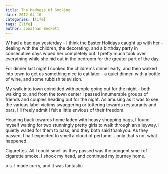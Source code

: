 ```yaml
---
title: The Madness Of Smoking
date: 2012-04-16
categories: [life]
tags: [life]
author: Jonathan Beckett
---
```


W had a bad day yesterday - I think the Easter Holidays caught up with her - dealing with the children, the decorating, and a birthday party in consecutive days wiped her completely out. I pretty much took over everything while she hid out in the bedroom for the greater part of the day.

For dinner last night I cooked the children's dinner early, and then walked into town to get us something nice to eat later - a quiet dinner, with a bottle of wine, and some rubbish television.

My walk into town coincided with people going out for the night - both walking to, and from the town center I passed innumerable groups of friends and couples heading out for the night. As amusing as it was to see the various label victims swaggering or tottering towards restaurants and bars, I'll freely admit I felt a little envious of their freedom.

Heading back towards home laden with heavy shopping bags, I found myself waiting for two stunningly pretty girls to walk through an alleyway. I quietly waited for them to pass, and they both said thankyou. As they passed, I half expected to smell a cloud of perfume... only that's not what happened.

Cigarettes. All I could smell as they passed was the pungent smell of cigarette smoke. I shook my head, and continued my journey home.

p.s. I made curry, and it was fantastic